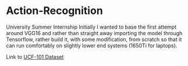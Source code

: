 # Action-Recognition
 University Summer Internship
Initially I wanted to base the first attempt around VGG16 and rather than straight away importing the model through Tensorflow, rather build it, with some modification, from scratch so that it can run comfortably on slightly lower end systems (1650Ti for laptops).

Link to [UCF-101 Dataset](https://www.crcv.ucf.edu/data/UCF101.php)
